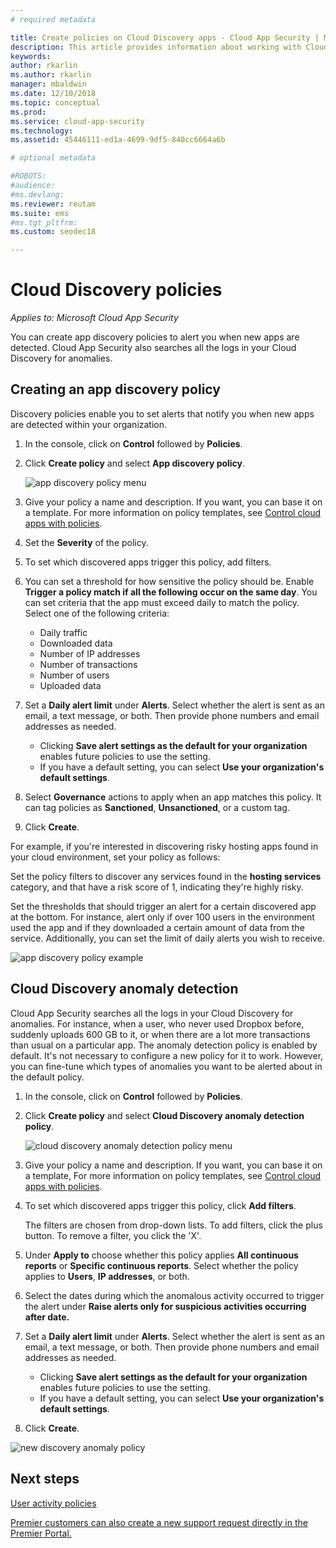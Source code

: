 ```yaml
---
# required metadata

title: Create policies on Cloud Discovery apps - Cloud App Security | Microsoft Docs
description: This article provides information about working with Cloud Discovery policies.
keywords:
author: rkarlin
ms.author: rkarlin
manager: mbaldwin
ms.date: 12/10/2018
ms.topic: conceptual
ms.prod:
ms.service: cloud-app-security
ms.technology:
ms.assetid: 45446111-ed1a-4699-9df5-840cc6664a6b

# optional metadata

#ROBOTS:
#audience:
#ms.devlang:
ms.reviewer: reutam
ms.suite: ems
#ms.tgt_pltfrm:
ms.custom: seodec18

---
```

# Cloud Discovery policies

*Applies to: Microsoft Cloud App Security*

You can create app discovery policies to alert you when new apps are detected. Cloud App Security also searches all the logs in your Cloud Discovery for anomalies. 

## Creating an app discovery policy  
Discovery policies enable you to set alerts that notify you when new apps are detected within your organization.  
  
1. In the console, click on **Control** followed by **Policies**.  
  
2. Click **Create policy** and select **App discovery policy**.  
  
     ![app discovery policy menu](./media/app-discovery-policy-menu.png "app discovery policy menu")  
  
3. Give your policy a name and description. If you want, you can base it on a template. For more information on policy templates, see [Control cloud apps with policies](control-cloud-apps-with-policies.md).  
  
4. Set the **Severity** of the policy.

5. To set which discovered apps trigger this policy, add filters.  
  
6. You can set a threshold for how sensitive the policy should be. Enable **Trigger a policy match if all the following occur on the same day**. You can set criteria that the app must exceed daily to match the policy. Select one of the following criteria: 
     - Daily traffic
     - Downloaded data
     - Number of IP addresses
     - Number of transactions
     - Number of users
     - Uploaded data

  
7. Set a **Daily alert limit** under **Alerts**. Select whether the alert is sent as an email, a text message, or both. Then provide phone numbers and email addresses as needed.
     - Clicking **Save alert settings as the default for your organization** enables future policies to use the setting.
     - If you have a default setting, you can select **Use your organization's default settings**.
  
8. Select **Governance** actions to apply when an app matches this policy. It can tag policies as **Sanctioned**, **Unsanctioned**, or a custom tag. 

9. Click **Create**.  
  
For example, if you're interested in discovering risky hosting apps found in your cloud environment, set your policy as follows:  
  
Set the policy filters to discover any services found in the **hosting services** category, and that have a risk score of 1, indicating they're highly risky.

 Set the thresholds that should trigger an alert for a certain discovered app at the bottom. For instance, alert only if over 100 users in the environment used the app and if they downloaded a certain amount of data from the service.
Additionally, you can set the limit of daily alerts you wish to receive.  
  
![app discovery policy example](./media/app-discovery-policy-example.png "app discovery policy example")  
  
## Cloud Discovery anomaly detection

Cloud App Security searches all the logs in your Cloud Discovery for anomalies. For instance, when a user, who never used Dropbox before, suddenly uploads 600 GB to it, or when there are a lot more transactions than usual on a particular app. The anomaly detection policy is enabled by default. It's not necessary to configure a new policy for it to work. However, you can fine-tune which types of anomalies you want to be alerted about in the default policy.  
  
1. In the console, click on **Control** followed by **Policies**.  
  
2. Click **Create policy** and select **Cloud Discovery anomaly detection policy**.  
  
     ![cloud discovery anomaly detection policy menu](./media/cloud-discovery-anomaly-detection-policy-menu.png "cloud discovery anomaly detection policy menu")  
  
3. Give your policy a name and description. If you want, you can base it on a template, For more information on policy templates, see [Control cloud apps with policies](control-cloud-apps-with-policies.md).  
  
4. To set which discovered apps trigger this policy, click **Add filters**.  
  
     The filters are chosen from drop-down lists. To add filters, click the plus button. To remove a filter, you click the 'X'. 
  
5. Under **Apply to** choose whether this policy applies **All continuous reports** or **Specific continuous reports**. Select whether the policy applies to **Users**, **IP addresses**, or both.  
  
6. Select the dates during which the anomalous activity occurred to trigger the alert under **Raise alerts only for suspicious activities occurring after date.**  
  
7. Set a **Daily alert limit** under **Alerts**. Select whether the alert is sent as an email, a text message, or both. Then provide phone numbers and email addresses as needed.
     - Clicking **Save alert settings as the default for your organization** enables future policies to use the setting.
     - If you have a default setting, you can select **Use your organization's default settings**.
  
8. Click **Create**.  
  
![new discovery anomaly policy](./media/new-discovery-anomaly-policy.png "new discovery anomaly policy")  
  
## Next steps 
[User activity policies](user-activity-policies.md)   

[Premier customers can also create a new support request directly in the Premier Portal.](https://premier.microsoft.com/)  
  
  